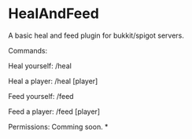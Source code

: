 HealAndFeed
===========

A basic heal and feed plugin for bukkit/spigot servers.

Commands:

Heal yourself: /heal

Heal a player: /heal [player]

Feed yourself: /feed

Feed a player: /feed [player]
        
Permissions: Comming soon.
*

